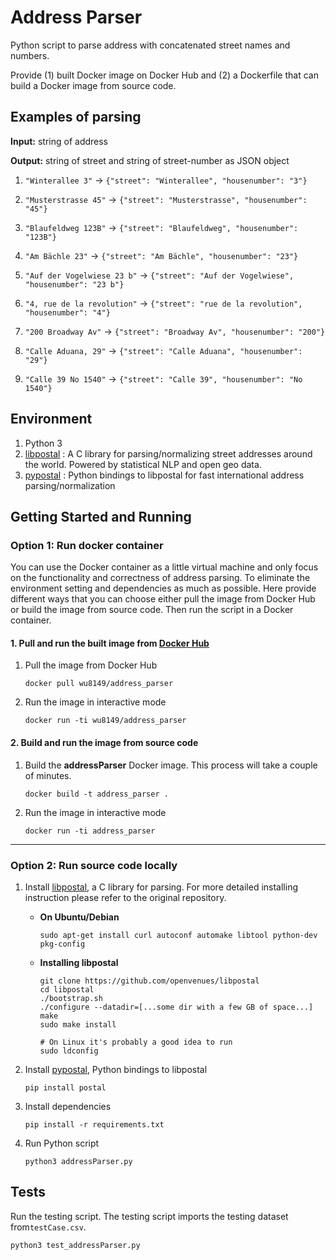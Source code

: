 # Address Parser

Python script to parse address with concatenated street names and numbers.

Provide (1) built Docker image on Docker Hub and (2) a Dockerfile that can build a Docker image from source code. 



## Examples of parsing

**Input:** string of address

**Output:** string of street and string of street-number as JSON object

1. `"Winterallee 3"` -> `{"street": "Winterallee", "housenumber": "3"}`
2. `"Musterstrasse 45"` -> `{"street": "Musterstrasse", "housenumber": "45"}`
3. `"Blaufeldweg 123B"` -> `{"street": "Blaufeldweg", "housenumber": "123B"}`
4. `"Am Bächle 23"` -> `{"street": "Am Bächle", "housenumber": "23"}`
5. `"Auf der Vogelwiese 23 b"` -> `{"street": "Auf der Vogelwiese", "housenumber": "23 b"}`
6. `"4, rue de la revolution"` -> `{"street": "rue de la revolution", "housenumber": "4"}`
7. `"200 Broadway Av"` -> `{"street": "Broadway Av", "housenumber": "200"}`

8. `"Calle Aduana, 29"` -> `{"street": "Calle Aduana", "housenumber": "29"}`

9. `"Calle 39 No 1540"` -> `{"street": "Calle 39", "housenumber": "No 1540"}`



## Environment

1. Python 3
2. [libpostal](https://github.com/openvenues/libpostal) : A C library for parsing/normalizing street addresses around the world. Powered by statistical NLP and open geo data.
3. [pypostal](https://github.com/openvenues/pypostal) : Python bindings to libpostal for fast international address parsing/normalization



## Getting Started and Running

### Option 1: Run docker container

You can use the Docker container as a little virtual machine and only focus on the functionality and correctness of address parsing. To eliminate the environment setting and dependencies as much as possible. Here provide different ways that you can choose either pull the image from Docker Hub or build the image from source code. Then run the script in a Docker container.

#### 1. Pull and run the built image from [Docker Hub](https://hub.docker.com/repository/docker/wu8149/address_parser) 

1. Pull the image from Docker Hub

   ```
   docker pull wu8149/address_parser
   ```

2. Run the image in interactive mode

   ```
   docker run -ti wu8149/address_parser
   ```



#### 2. Build and run the image from source code

1. Build the **addressParser** Docker image.
   This process will take a couple of minutes.

   ```
   docker build -t address_parser .
   ```

2. Run the image in interactive mode

   ```
   docker run -ti address_parser
   ```

---



### Option 2: Run source code locally

1. Install [libpostal](https://github.com/openvenues/libpostal), a C library for parsing. For more detailed installing instruction please refer to the original repository.

   - **On Ubuntu/Debian**

     ```
     sudo apt-get install curl autoconf automake libtool python-dev pkg-config
     ```

   - **Installing libpostal**

     ```
     git clone https://github.com/openvenues/libpostal
     cd libpostal
     ./bootstrap.sh
     ./configure --datadir=[...some dir with a few GB of space...]
     make
     sudo make install
     
     # On Linux it's probably a good idea to run
     sudo ldconfig
     ```

2. Install [pypostal](https://github.com/openvenues/pypostal),  Python bindings to libpostal

   ```
   pip install postal
   ```

3. Install dependencies

   ```
   pip install -r requirements.txt
   ```

4. Run Python script 

   ```
   python3 addressParser.py
   ```

   

## Tests

Run the testing script. The testing script imports the testing dataset from`testCase.csv`.

```
python3 test_addressParser.py 
```

